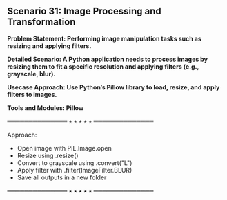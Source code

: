 ## Scenario 31: Image Processing and Transformation  
**Problem Statement: Performing image manipulation tasks such as resizing and applying filters.**  

**Detailed Scenario: A Python application needs to process images by resizing them to fit a specific resolution and applying filters (e.g., grayscale, blur).**  

**Usecase Approach: Use Python’s Pillow library to load, resize, and apply filters to images.**  

**Tools and Modules: Pillow**  

══════════════ ⭑ ⭑ ⭑ ⭑ ⭑ ══════════════  

Approach:  
- Open image with PIL.Image.open  
- Resize using .resize()  
- Convert to grayscale using .convert("L")  
- Apply filter with .filter(ImageFilter.BLUR)  
- Save all outputs in a new folder  



══════════════ ⭑ ⭑ ⭑ ⭑ ⭑ ══════════════
